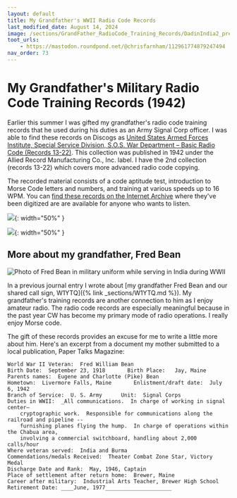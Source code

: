 ```yaml
---
layout: default
title: My Grandfather's WWII Radio Code Records
last_modified_date: August 14, 2024
image: /sections/GrandFather_RadioCode_Training_Records/DadinIndia2_preview.jpg
toot_urls:
    - https://mastodon.roundpond.net/@chrisfarnham/112961774879247494
nav_order: 73
---
```


# My Grandfather's Military Radio Code Training Records (1942)

Earlier this summer I was gifted my grandfather's radio code training records that he used during his duties as an
Army Signal Corp officer. I was able to find these records on Discogs as [United States Armed Forces Institute, Special Service Division, S.O.S. War Department – Basic Radio Code (Records 13-22)](https://www.discogs.com/release/10342953-United-States-Armed-Forces-Institute-Special-Service-Division-SOS-War-Department-Basic-Radio-Code-Re).
This collection was published in 1942 under the Allied Record Manufacturing Co., Inc. label. I have the 2nd collection (records 13-22) which covers more advanced
radio code copying.

The recorded material consists of a code aptitude test, introduction to Morse Code letters and numbers, and training at various speeds up to 16 WPM. You can [find these records on the Internet Archive](https://archive.org/details/U.S._Armed_Forces_Institute_Basic_Radio_Code_ca1942/) where they've been
digitized are are available for anyone who wants to listen.


![](PXL_20240707_143056436.jpg){: width="50%" }

![](PXL_20240707_143122046.jpg){: width="50%" }

## More about my grandfather, Fred Bean

![Photo of Fred Bean in military uniform while serving in India during WWII](DadinIndia2.jpg)

In a previous journal entry I wrote about [my grandfather Fred Bean and our shared call sign, W1YTQ]({% link _sections/W1YTQ.md %}). 
My grandfather's training records are another connection to him as I enjoy
amateur radio. The radio code records are especially meaningful because in the past year CW has become my primary
mode of radio operations. I really enjoy Morse code.

The gift of these records provides an excuse for me to write a little more about him. Here's an excerpt from a document my mother
submitted to a local publication, Paper Talks Magazine:

```
World War II Veteran:  Fred William Bean
Birth Date:  September 23, 1918		  Birth Place:   Jay, Maine
Parents names:  Eugene and Charlotte (Pike) Bean
Hometown:  Livermore Falls, Maine		Enlistment/draft date:  July 6, 1942
Branch of Service:  U. S. Army		Unit:  Signal Corps
Duties in WWII:  _All communications.  In charge of working in signal center—
    cryptographic work.  Responsible for communications along the railroad and pipeline --
    furnishing planes flying the hump.  In charge of operations within the Chabua area,
    involving a commercial switchboard, handling about 2,000 calls/hour
Where veteran served:  India and Burma
Commendations/medals Received:  Theater Combat Zone Star, Victory Medal
Discharge Date and Rank:  May, 1946, Captain	
Place of settlement after return home:  Brewer, Maine
Career after military:  Industrial Arts Teacher, Brewer High School
Retirement Date: ____June, 1977_____________________
```
